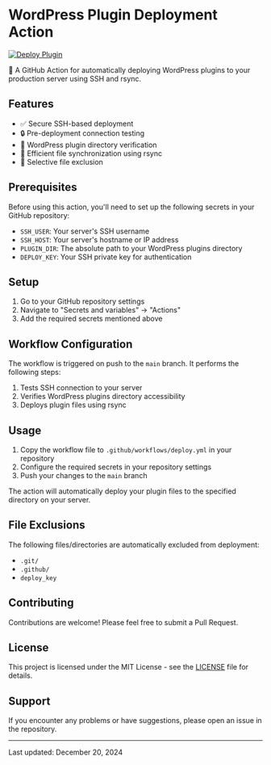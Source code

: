 # WordPress Plugin Deployment Action

[![Deploy Plugin](https://github.com/YOUR_USERNAME/YOUR_REPO/actions/workflows/deploy.yml/badge.svg)](https://github.com/YOUR_USERNAME/YOUR_REPO/actions/workflows/deploy.yml)

🚀 A GitHub Action for automatically deploying WordPress plugins to your production server using SSH and rsync.

## Features

- ✅ Secure SSH-based deployment
- 🔒 Pre-deployment connection testing
- 📁 WordPress plugin directory verification
- 🔄 Efficient file synchronization using rsync
- 🎯 Selective file exclusion

## Prerequisites

Before using this action, you'll need to set up the following secrets in your GitHub repository:

- `SSH_USER`: Your server's SSH username
- `SSH_HOST`: Your server's hostname or IP address
- `PLUGIN_DIR`: The absolute path to your WordPress plugins directory
- `DEPLOY_KEY`: Your SSH private key for authentication

## Setup

1. Go to your GitHub repository settings
2. Navigate to "Secrets and variables" → "Actions"
3. Add the required secrets mentioned above

## Workflow Configuration

The workflow is triggered on push to the `main` branch. It performs the following steps:

1. Tests SSH connection to your server
2. Verifies WordPress plugins directory accessibility
3. Deploys plugin files using rsync

## Usage

1. Copy the workflow file to `.github/workflows/deploy.yml` in your repository
2. Configure the required secrets in your repository settings
3. Push your changes to the `main` branch

The action will automatically deploy your plugin files to the specified directory on your server.

## File Exclusions

The following files/directories are automatically excluded from deployment:

- `.git/`
- `.github/`
- `deploy_key`

## Contributing

Contributions are welcome! Please feel free to submit a Pull Request.

## License

This project is licensed under the MIT License - see the [LICENSE](LICENSE) file for details.

## Support

If you encounter any problems or have suggestions, please open an issue in the repository.

---
Last updated: December 20, 2024
